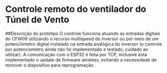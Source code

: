 # Controle remoto do ventilador do Túnel de Vento

##Descrição do protótipo
O controle funciona atuando as entradas digitais do CFW09 utilizando o recurso multispeed do inversor ou por meio de um potenciômetro digital instalado na entrada analógica do inversor (o controle por potenciometro ainda não foi implementado e testado, cuidado ao utilizar). A comunicação com o ESP32 é feita por TCP, inclusive está implementado o update de firmware wireless, evitando a necessidade de remover o dispositivo para reprogramação. 
